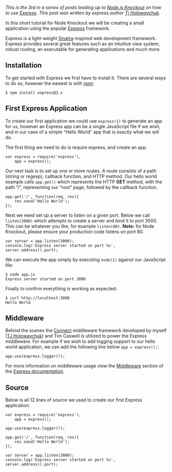 _This is the 3rd in a series of posts leading up to [Node.js
Knockout][1] on how to use [Express][2]. This post was written by express
author [Tj Holowaychuk][8]._

[1]: http://nodeknockout.com
[2]: http://expressjs.com/
[4]: http://tjholowaychuk.com/post/937557927/getting-started-with-express

In this short tutorial for Node Knockout we will be creating a small
application using the popular [Express][2] framework.

Express is a light-weight [Sinatra][5]-inspired web development framework.
Express provides several great features such as an intuitive view
system, robust routing, an executable for generating applications and
much more.

[5]: http://www.sinatrarb.com/

## Installation

To get started with Express we first have to install it. There are
several ways to do so, however the easiest is with [npm][6]:

    $ npm install express@3.x

[6]: http://npmjs.org/

## First Express Application

To create our first application we could use `express(1)` to generate an
app for us, however an Express app can be a single JavaScript file if we
wish, and in our case of a simple “Hello World” app that is exactly what
we will do.

The first thing we need to do is require express, and create an app.

    var express = require('express'),
        app = express();

Our next task is to set up one or more routes. A route consists of a
path (string or regexp), callback function, and HTTP method. Our hello
world example calls `app.get()` which represents the HTTP **GET**
method, with the path “/”, representing our “root” page, followed by the
callback function.

    app.get('/', function(req, res){
        res.send('Hello World');
    });

Next we need set up a server to listen on a given port. Below we call
`listen(3000)` which attempts to create a server and bind it to port 3000.
This can be whatever you like, for example `listen(80)`. **Note:** for Node
Knockout, please ensure your production code listens on port 80.

    var server = app.listen(3000);
    console.log('Express server started on port %s', server.address().port);

We can execute the app simply by executing `node(1)` against our
JavaScript file:

    $ node app.js
    Express server started on port 3000

Finally to confirm everything is working as expected:

    $ curl http://localhost:3000
    Hello World

## Middleware

Behind the scenes the [Connect][7] middleware framework developed by
myself ([TJ Holowaychuk][8]) and Tim Caswell is utilized to power the
Express middleware. For example if we wish to add logging support to our
hello world application, we can add the following line below `app =
express();`:

    app.use(express.logger());

For more information on middleware usage view the [Middleware][9]
section of the [Express documentation][10].

[7]: https://github.com/senchalabs/connect
[8]: http://tjholowaychuk.com/
[9]: http://expressjs.com/api.html#middleware
[10]: http://expressjs.com/

## Source

Below is all 12 lines of source we used to create our first Express
application:

    var express = require('express'),
        app = express();

    app.use(express.logger());

    app.get('/', function(req, res){
        res.send('Hello World');
    });

    var server = app.listen(3000);
    console.log('Express server started on port %s', server.address().port);
